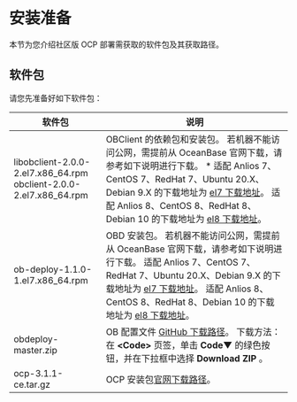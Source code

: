 安装准备 
=========================

本节为您介绍社区版 OCP 部署需获取的软件包及其获取路径。

软件包 
------------------------

请您先准备好如下软件包：


|                                                                              软件包                                                                               |                                                                                                                                                                                                                                  说明                                                                                                                                                                                                                                  |
|----------------------------------------------------------------------------------------------------------------------------------------------------------------|----------------------------------------------------------------------------------------------------------------------------------------------------------------------------------------------------------------------------------------------------------------------------------------------------------------------------------------------------------------------------------------------------------------------------------------------------------------------|
| libobclient-2.0.0-2.el7.x86_64.rpm  <br />obclient-2.0.0-2.el7.x86_64.rpm    | OBClient 的依赖包和安装包。 若机器不能访问公网，需提前从 OceanBase 官网下载，请参考如下说明进行下载。 * 适配 Anlios 7、CentOS 7、RedHat 7、Ubuntu 20.X、Debian 9.X 的下载地址为 [el7 下载地址](https://mirrors.aliyun.com/oceanbase/community/stable/el/7/x86_64/)。   适配 Anlios 8、CentOS 8、RedHat 8、Debian 10 的下载地址为 [el8 下载地址](https://mirrors.aliyun.com/oceanbase/community/stable/el/8/x86_64/)。    |
| ob-deploy-1.1.0-1.el7.x86_64.rpm                                                                                                                               | OBD 安装包。 若机器不能访问公网，需提前从 OceanBase 官网下载，请参考如下说明进行下载。 适配 Anlios 7、CentOS 7、RedHat 7、Ubuntu 20.X、Debian 9.X 的下载地址为 [el7 下载地址](https://mirrors.aliyun.com/oceanbase/community/stable/el/7/x86_64/)。   适配 Anlios 8、CentOS 8、RedHat 8、Debian 10 的下载地址为 [el8 下载地址](https://mirrors.aliyun.com/oceanbase/community/stable/el/8/x86_64/)。              |
| obdeploy-master.zip                                                                                                                                            | OB 配置文件 [GitHub 下载路径](https://github.com/oceanbase/obdeploy/tree/master/example)。 下载方法：在 **\<Code\>** 页签，单击 **Code▼** 的绿色按钮，并在下拉框中选择 **Download ZIP** 。                                                                                                                                                                                                                                                                              |
| ocp-3.1.1-ce.tar.gz                                                                                                                                            | OCP 安装包[官网下载路径](https://open.oceanbase.com/softwareCenter/community)。                                                                                                                                                                                                                                                                                                                                                                                |


